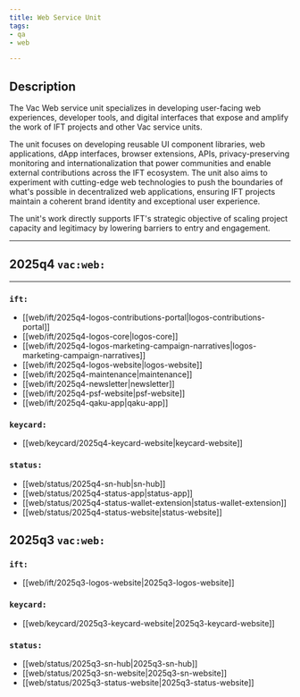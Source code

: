 ```yaml
---
title: Web Service Unit
tags:
- qa
- web

---
```


## Description

The Vac Web service unit specializes in developing user-facing web experiences, developer tools, and digital interfaces that expose and amplify the work of IFT projects and other Vac service units.

The unit focuses on developing reusable UI component libraries, web applications, dApp interfaces, browser extensions, APIs, privacy-preserving monitoring and internationalization that power communities and enable external contributions across the IFT ecosystem. The unit also aims to experiment with cutting-edge web technologies to push the boundaries of what's possible in decentralized web applications, ensuring IFT projects maintain a coherent brand identity and exceptional user experience.

The unit's work directly supports IFT's strategic objective of scaling project capacity and legitimacy by lowering barriers to entry and engagement.

---

## 2025q4 `vac:web:`

---

### `ift:`

* [[web/ift/2025q4-logos-contributions-portal|logos-contributions-portal]]
* [[web/ift/2025q4-logos-core|logos-core]]
* [[web/ift/2025q4-logos-marketing-campaign-narratives|logos-marketing-campaign-narratives]]
* [[web/ift/2025q4-logos-website|logos-website]]
* [[web/ift/2025q4-maintenance|maintenance]]
* [[web/ift/2025q4-newsletter|newsletter]]
* [[web/ift/2025q4-psf-website|psf-website]]
* [[web/ift/2025q4-qaku-app|qaku-app]]

### `keycard:`

* [[web/keycard/2025q4-keycard-website|keycard-website]]

### `status:`

* [[web/status/2025q4-sn-hub|sn-hub]]
* [[web/status/2025q4-status-app|status-app]]
* [[web/status/2025q4-status-wallet-extension|status-wallet-extension]]
* [[web/status/2025q4-status-website|status-website]]

## 2025q3 `vac:web:`

### `ift:`

- [[web/ift/2025q3-logos-website|2025q3-logos-website]]

### `keycard:`

- [[web/keycard/2025q3-keycard-website|2025q3-keycard-website]]

### `status:`

- [[web/status/2025q3-sn-hub|2025q3-sn-hub]]
- [[web/status/2025q3-sn-website|2025q3-sn-website]]
- [[web/status/2025q3-status-website|2025q3-status-website]]
